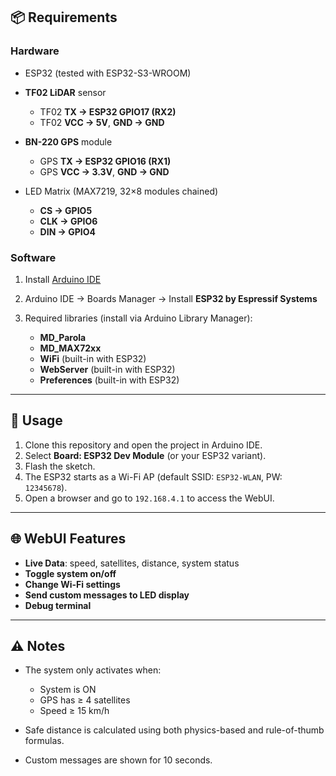 ## 📦 Requirements

### Hardware

* ESP32 (tested with ESP32-S3-WROOM)
* **TF02 LiDAR** sensor

  * TF02 **TX → ESP32 GPIO17 (RX2)**
  * TF02 **VCC → 5V**, **GND → GND**
* **BN-220 GPS** module

  * GPS **TX → ESP32 GPIO16 (RX1)**
  * GPS **VCC → 3.3V**, **GND → GND**
* LED Matrix (MAX7219, 32×8 modules chained)

  * **CS → GPIO5**
  * **CLK → GPIO6**
  * **DIN → GPIO4**

### Software

1. Install [Arduino IDE](https://www.arduino.cc/en/software)
2. Arduino IDE → Boards Manager → Install **ESP32 by Espressif Systems**
3. Required libraries (install via Arduino Library Manager):

   * **MD\_Parola**
   * **MD\_MAX72xx**
   * **WiFi** (built-in with ESP32)
   * **WebServer** (built-in with ESP32)
   * **Preferences** (built-in with ESP32)

---

## 🚀 Usage

1. Clone this repository and open the project in Arduino IDE.
2. Select **Board: ESP32 Dev Module** (or your ESP32 variant).
3. Flash the sketch.
4. The ESP32 starts as a Wi-Fi AP (default SSID: `ESP32-WLAN`, PW: `12345678`).
5. Open a browser and go to `192.168.4.1` to access the WebUI.

---

## 🌐 WebUI Features

* **Live Data**: speed, satellites, distance, system status
* **Toggle system on/off**
* **Change Wi-Fi settings**
* **Send custom messages to LED display**
* **Debug terminal**

---

## ⚠️ Notes

* The system only activates when:

  * System is ON
  * GPS has ≥ 4 satellites
  * Speed ≥ 15 km/h
* Safe distance is calculated using both physics-based and rule-of-thumb formulas.
* Custom messages are shown for 10 seconds.
